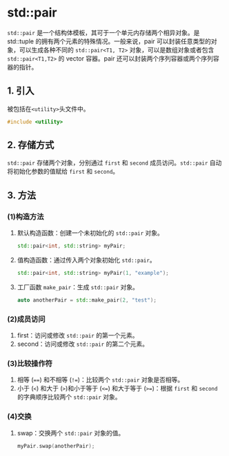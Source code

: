 # std::pair

`std::pair` 是一个结构体模板，其可于一个单元内存储两个相异对象。是 std::tuple 的拥有两个元素的特殊情况。一般来说，pair 可以封装任意类型的对象，可以生成各种不同的 `std::pair<T1, T2>` 对象，可以是数组对象或者包含 `std::pair<T1,T2>` 的 vector 容器。pair 还可以封装两个序列容器或两个序列容器的指针。

## 1. 引入

被包括在`<utility>`头文件中。

```C++
#include <utility>
```

## 2. 存储方式

`std::pair` 存储两个对象，分别通过 `first` 和 `second` 成员访问。`std::pair` 自动将初始化参数的值赋给 `first` 和 `second`。

## 3. 方法

### (1)构造方法

1. 默认构造函数：创建一个未初始化的 `std::pair` 对象。

    ```cpp
    std::pair<int, std::string> myPair;
    ```

2. 值构造函数：通过传入两个对象初始化 `std::pair`。

    ```cpp
    std::pair<int, std::string> myPair(1, "example");
    ```

3. 工厂函数 `make_pair`：生成 `std::pair` 对象。

    ```cpp
    auto anotherPair = std::make_pair(2, "test");
    ```

### (2)成员访问

1. first：访问或修改 `std::pair` 的第一个元素。
2. second：访问或修改 `std::pair` 的第二个元素。

### (3)比较操作符

1. 相等 (`==`) 和不相等 (`!=`)：比较两个 `std::pair` 对象是否相等。
2. 小于 (`<`) 和大于 (`>`)和小于等于 (`<=`) 和大于等于 (`>=`)：根据 `first` 和 `second` 的字典顺序比较两个 `std::pair` 对象。

### (4)交换

1. swap：交换两个 `std::pair` 对象的值。

    ```cpp
    myPair.swap(anotherPair);
    ```
